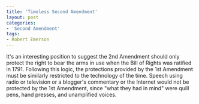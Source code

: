 ```yaml
---
title: 'Timeless Second Amendment'
layout: post
categories:
- 'Second Amendment'
tags:
- Robert Emerson
---
```


It's an interesting position to suggest the 2nd Amendment should only protect the right to bear the arms in use when the Bill of Rights was ratified in 1791. Following this logic, the protections provided by the 1st Amendment must be similarly restricted to the technology of the time. Speech using radio or television or a blogger's commentary or the Internet would not be protected by the 1st Amendment, since "what they had in mind" were quill pens, hand presses, and unamplified voices.